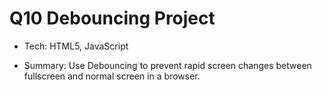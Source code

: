 # Q10 Debouncing Project


- Tech: HTML5, JavaScript


- Summary: Use Debouncing to prevent rapid screen changes between fullscreen and normal screen in a browser.